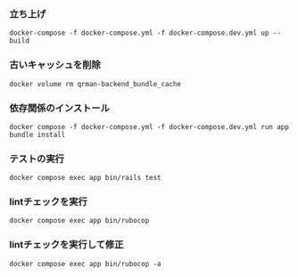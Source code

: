 ### 立ち上げ
``` 
docker-compose -f docker-compose.yml -f docker-compose.dev.yml up --build
```

### 古いキャッシュを削除
```
docker volume rm qrman-backend_bundle_cache
```

### 依存関係のインストール
```
docker compose -f docker-compose.yml -f docker-compose.dev.yml run app bundle install
```
### テストの実行
```
docker compose exec app bin/rails test
```

### lintチェックを実行
```
docker compose exec app bin/rubocop
```
### lintチェックを実行して修正
```
docker compose exec app bin/rubocop -a
```
